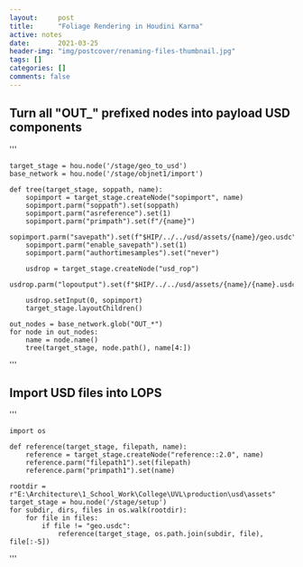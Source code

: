```yaml
---
layout:     post
title:      "Foliage Rendering in Houdini Karma"
active: notes
date:       2021-03-25
header-img: "img/postcover/renaming-files-thumbnail.jpg"
tags: []
categories: []
comments: false
---
```


## Turn all "OUT_" prefixed nodes into payload USD components

'''

    target_stage = hou.node('/stage/geo_to_usd')
    base_network = hou.node('/stage/objnet1/import')

    def tree(target_stage, soppath, name):
        sopimport = target_stage.createNode("sopimport", name)
        sopimport.parm("soppath").set(soppath)
        sopimport.parm("asreference").set(1)
        sopimport.parm("primpath").set(f"/{name}")
        sopimport.parm("savepath").set(f"$HIP/../../usd/assets/{name}/geo.usdc")
        sopimport.parm("enable_savepath").set(1)
        sopimport.parm("authortimesamples").set("never")
        
        usdrop = target_stage.createNode("usd_rop")
        usdrop.parm("lopoutput").set(f"$HIP/../../usd/assets/{name}/{name}.usdc")
        
        usdrop.setInput(0, sopimport)
        target_stage.layoutChildren()
        
    out_nodes = base_network.glob("OUT_*")
    for node in out_nodes:
        name = node.name()
        tree(target_stage, node.path(), name[4:])

'''  

## Import USD files into LOPS

'''

    import os

    def reference(target_stage, filepath, name):
        reference = target_stage.createNode("reference::2.0", name)
        reference.parm("filepath1").set(filepath)
        reference.parm("primpath1").set(name)

    rootdir = r"E:\Architecture\1_School_Work\College\UVL\production\usd\assets"
    target_stage = hou.node('/stage/setup')
    for subdir, dirs, files in os.walk(rootdir):
        for file in files:
            if file != "geo.usdc":
                reference(target_stage, os.path.join(subdir, file), file[:-5])
                
'''

